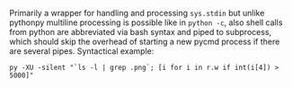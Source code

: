 Primarily a wrapper for handling and processing `sys.stdin` but unlike pythonpy multiline processing is possible like in `python -c`, also shell calls from python are abbreviated via bash syntax and piped to subprocess, which should skip the overhead of starting a new pycmd process if there are several pipes. 
Syntactical example: 
```
py -XU -silent "`ls -l | grep .png`; [i for i in r.w if int(i[4]) > 5000]"
```
